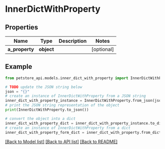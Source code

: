 # InnerDictWithProperty


## Properties

Name | Type | Description | Notes
------------ | ------------- | ------------- | -------------
**a_property** | **object** |  | [optional] 

## Example

```python
from petstore_api.models.inner_dict_with_property import InnerDictWithProperty

# TODO update the JSON string below
json = "{}"
# create an instance of InnerDictWithProperty from a JSON string
inner_dict_with_property_instance = InnerDictWithProperty.from_json(json)
# print the JSON string representation of the object
print(InnerDictWithProperty.to_json())

# convert the object into a dict
inner_dict_with_property_dict = inner_dict_with_property_instance.to_dict()
# create an instance of InnerDictWithProperty from a dict
inner_dict_with_property_form_dict = inner_dict_with_property.from_dict(inner_dict_with_property_dict)
```
[[Back to Model list]](../README.md#documentation-for-models) [[Back to API list]](../README.md#documentation-for-api-endpoints) [[Back to README]](../README.md)


